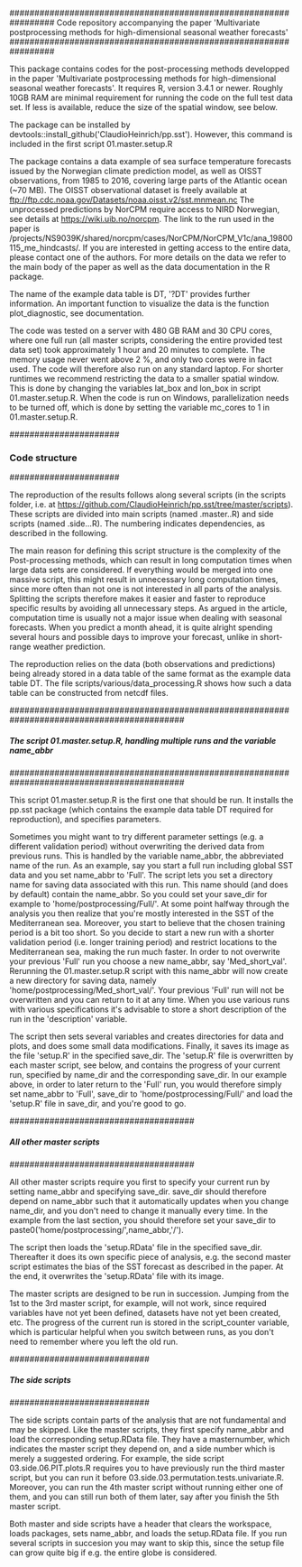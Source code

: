 
#################################################################
 Code repository accompanying the paper 'Multivariate postprocessing methods for high-dimensional seasonal weather forecasts' 
#################################################################

This package contains codes for the post-processing methods developped in the paper 'Multivariate postprocessing methods for high-dimensional seasonal weather forecasts'.
It requires R, version 3.4.1 or newer. Roughly 10GB RAM are minimal requirement for running the code on the full test data set. If less is available, reduce the size of the spatial window, see below.

The package can be installed by devtools::install_github('ClaudioHeinrich/pp.sst'). However, this command is included in the first script 01.master.setup.R

The package contains a data example of sea surface temperature forecasts issued by the Norwegian climate prediction model, as well as OISST observations, from 1985 to 2016, 
covering large parts of the Atlantic ocean (~70 MB). 
The OISST observational dataset is freely available at ftp://ftp.cdc.noaa.gov/Datasets/noaa.oisst.v2/sst.mnmean.nc
The unprocessed predictions by NorCPM require access to NIRD Norwegian, see details at https://wiki.uib.no/norcpm.
The link to the run used in the paper is /projects/NS9039K/shared/norcpm/cases/NorCPM/NorCPM_V1c/ana_19800115_me_hindcasts/.
If you are interested in getting access to the entire data, please contact one of the authors.
For more details on the data we refer to the main body of the paper as well as the data documentation in the R package.

The name of the example data table is DT, '?DT' provides further information. An important function to visualize the data is the function plot_diagnostic, see documentation.

The code was tested on a server with 480 GB RAM and 30 CPU cores, where one full run (all master scripts, considering the entire provided test data set) took approximately 1 hour and 20 minutes to complete. The memory usage never went above 2 %, and only two cores were in fact used. The code will therefore also run on any standard laptop. For shorter runtimes we recommend restricting the data to a smaller spatial window. This is done by changing the variables lat_box and lon_box in script 01.master.setup.R. When the code is run on Windows, parallelization needs to be turned off, which is done by setting the variable mc_cores to 1 in 01.master.setup.R.


######################
### Code structure ###
######################

The reproduction of the results follows along several scripts (in the scripts folder, i.e. at https://github.com/ClaudioHeinrich/pp.sst/tree/master/scripts). 
These scripts are divided into main scripts (named <number>.master.<description>.R) and side scripts
(named <masternumber>.side.<sidenumber>.<description>.R).
The numbering indicates dependencies, as described in the following. 

The main reason for defining this script structure is the complexity of the Post-processing methods, which can result in long computation times when large data sets are considered.
If everything would be merged into one massive script, this might result in unnecessary long computation times, since more often than not one is not interested in all parts of the analysis.
Splitting the scripts therefore makes it easier and faster to reproduce specific results by avoiding all unnecessary steps.
As argued in the article, computation time is usually not a major issue when dealing with seasonal forecasts. 
When you predict a month ahead, it is quite alright spending several hours and possible days to improve your forecast, unlike in short-range weather prediction.

The reproduction relies on the data (both observations and predictions) being already stored in a data table of the same format as the example data table DT. The file scripts/various/data_processing.R shows how such a data table can be constructed from netcdf files. 

###########################################################################################
##### The script 01.master.setup.R, handling multiple runs and the variable name_abbr #####
###########################################################################################

This script 01.master.setup.R is the first one that should be run. It installs the pp.sst package (which contains the example data table DT required for reproduction), and specifies parameters. 

Sometimes you might want to try different parameter settings (e.g. a different validation period) without overwriting the derived data from previous runs.
This is handled by the variable name_abbr, the abbreviated name of the run.
As an example, say you start a full run including global SST data and you set name_abbr to 'Full'. 
The script lets you set a directory name for saving data associated with this run. This name should (and does by default) contain the name_abbr. 
So you could set your save_dir for example to 'home/postprocessing/Full/'.
At some point halfway through the analysis you then realize that you're mostly interested in the SST of the Mediterranean sea. 
Moreover, you start to believe that the chosen training period is a bit too short. 
So you decide to start a new run with a shorter validation period (i.e. longer training period) and restrict locations to the Mediterranean sea, making the run much faster.
In order to not overwrite your previous 'Full' run you choose a new name_abbr, say 'Med_short_val'. 
Rerunning the 01.master.setup.R script with this name_abbr will now create a new directory for saving data, namely 'home/postprocessing/Med_short_val/'. 
Your previous 'Full' run will not be overwritten and you can return to it at any time.
When you use various runs with various specifications it's advisable to store a short description of the run in the 'description' variable.

The script then sets several variables and creates directories for data and plots, and does some small data modifications.
Finally, it saves its image as the file 'setup.R' in the specified save_dir. 
The 'setup.R' file is overwritten by each master script, see below, and contains the progress of your current run, specified by name_dir and the corresponding save_dir.
In our example above, in order to later return to the 'Full' run, you would therefore simply set name_abbr to 'Full', save_dir to 'home/postprocessing/Full/' and load 
the 'setup.R' file in save_dir, and you're good to go.

#####################################
##### All other master scripts ######
#####################################

All other master scripts require you first to specify your current run by setting name_abbr and specifying save_dir. 
save_dir should therefore depend on name_abbr such that it automatically updates when you change name_dir, and you don't need to change it manually every time.
In the example from the last section, you should therefore set your save_dir to paste0('home/postprocessing/',name_abbr,'/').

The script then loads the 'setup.RData' file in the specified save_dir. Thereafter it does its own specific piece of analysis, 
e.g. the second master script estimates the bias of the SST forecast as described in the paper.
At the end, it overwrites the 'setup.RData' file with its image.

The master scripts are designed to be run in succession. Jumping from the 1st to the 3rd master script, for example, will not work, 
since required variables have not yet been defined, datasets have not yet been created, etc. The progress of the current run is stored in the script_counter variable,
which is particular helpful when you switch between runs, as you don't need to remember where you left the old run.

############################
##### The side scripts #####
############################

The side scripts contain parts of the analysis that are not fundamental and may be skipped. Like the master scripts, they first specify name_abbr and load the corresponding setup.RData file. 
They have a masternumber, which indicates the master script they depend on, and a side number which is merely a suggested ordering. 
For example, the side script 03.side.06.PIT.plots.R requires you to have previously run the third master script, but you can run it before 03.side.03.permutation.tests.univariate.R.
Moreover, you can run the 4th master script without running either one of them, and you can still run both of them later, say after you finish the 5th master script.
 
Both master and side scripts have a header that clears the workspace, loads packages, sets name_abbr, and loads the setup.RData file. 
If you run several scripts in succesion you may want to skip this, since the setup file can grow quite big if e.g. the entire globe is considered.




